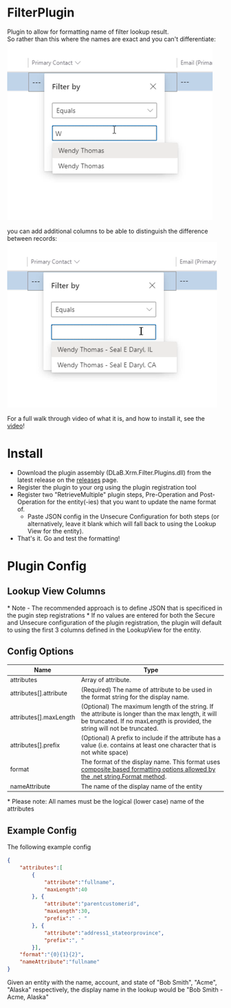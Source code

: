 
# FilterPlugin
Plugin to allow for formatting name of filter lookup result.  
So rather than this where the names are exact and you can't differentiate:
![Unformatted](https://raw.githubusercontent.com/daryllabar/FilterPlugin/master/.github/images/UnformattedLookup.png)

you can add additional columns to be able to distinguish the difference between records:
![Formatted](https://raw.githubusercontent.com/daryllabar/FilterPlugin/master/.github/images/FormattedLookup.png)

For a full walk through video of what it is, and how to install it, see the [video](https://youtu.be/BkOLeoMkW_8)!

# Install
  - Download the plugin assembly (DLaB.Xrm.Filter.Plugins.dll) from the latest release on the [releases](/releases) page.
  - Register the plugin to your org using the plugin registration tool
  - Register two "RetrieveMultiple" plugin steps, Pre-Operation and Post-Operation for the entity(-ies) that you want to update the name format of.
    - Paste JSON config in the Unsecure Configuration for both steps (or alternatively, leave it blank which will fall back to using the Lookup View for the entity).
  - That's it.  Go and test the formatting!

# Plugin Config
## Lookup View Columns
\* Note - The recommended approach is to define JSON that is specificed in the pugin step registrations \* If no values are entered for both the Secure and Unsecure configuration of the plugin registration, the plugin will default to using the first 3 columns defined in the LookupView for the entity.

## Config Options

|Name|Type|
|--|--|
|attributes| Array of attribute.|
|attributes[].attribute| (Required) The name of attribute to be used in the format string for the display name. |
|attributes[].maxLength| (Optional) The maximum length of the string.  If the attribute is longer than the max length, it will be truncated.  If no maxLength is provided, the string will not be truncated. |
|attributes[].prefix| (Optional) A prefix to include if the attribute has a value (i.e. contains at least one character that is not white space)|
|format| The format of the display name.  This format uses [composite based formatting options allowed by the .net string.Format method](https://docs.microsoft.com/en-us/dotnet/standard/base-types/composite-formatting). |
|nameAttribute|The name of the display name of the entity|

\* Please note: All names must be the logical (lower case) name of the attributes

## Example Config
The following example config 
``` JSON
{
    "attributes":[
        {
            "attribute":"fullname",
            "maxLength":40
        }, {
            "attribute":"parentcustomerid",
            "maxLength":30,
            "prefix":" - "
        }, {
            "attribute":"address1_stateorprovince",
            "prefix":", "
        }],
    "format":"{0}{1}{2}",
    "nameAttribute":"fullname"
}
```
Given an entity with the name, account, and state of "Bob Smith", "Acme", "Alaska" respectively, the display name in the lookup would be "Bob Smith - Acme, Alaska"
